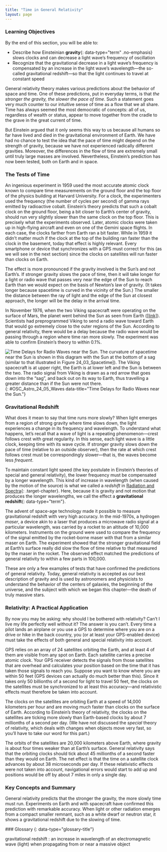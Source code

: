 ```yaml
---
title: "Time in General Relativity"
layout: page
---
```



### Learning Objectives

By the end of this section, you will be able to:

* Describe how Einsteinian **gravity**{: data-type="term" .no-emphasis} slows clocks and can decrease a light wave’s frequency of oscillation
* Recognize that the gravitational decrease in a light wave’s frequency is compensated by an increase in the light wave’s wavelength—the so-called gravitational redshift—so that the light continues to travel at constant speed

General relativity theory makes various predictions about the behavior of space and time. One of these predictions, put in everyday terms, is that *the stronger the gravity, the slower the pace of time*. Such a statement goes very much counter to our intuitive sense of time as a flow that we all share. Time has always seemed the most democratic of concepts: all of us, regardless of wealth or status, appear to move together from the cradle to the grave in the great current of time.

But Einstein argued that it only seems this way to us because all humans so far have lived and died in the gravitational environment of Earth. We have had no chance to test the idea that the pace of time might depend on the strength of gravity, because we have not experienced radically different gravities. Moreover, the differences in the flow of time are extremely small until truly large masses are involved. Nevertheless, Einstein’s prediction has now been tested, both on Earth and in space.

### The Tests of Time

An ingenious experiment in 1959 used the most accurate atomic clock known to compare time measurements on the ground floor and the top floor of the physics building at Harvard University. For a clock, the experimenters used the frequency (the number of cycles per second) of gamma rays emitted by radioactive cobalt. Einstein’s theory predicts that such a cobalt clock on the ground floor, being a bit closer to Earth’s center of gravity, should run very slightly slower than the same clock on the top floor. This is precisely what the experiments observed. Later, atomic clocks were taken up in high-flying aircraft and even on one of the Gemini space flights. In each case, the clocks farther from Earth ran a bit faster. While in 1959 it didn’t matter much if the clock at the top of the building ran faster than the clock in the basement, today that effect is highly relevant. Every smartphone or device that synchronizes with a GPS must correct for this (as we will see in the next section) since the clocks on satellites will run faster than clocks on Earth.

The effect is more pronounced if the gravity involved is the Sun’s and not Earth’s. If stronger gravity slows the pace of time, then it will take longer for a light or radio wave that passes very near the edge of the Sun to reach Earth than we would expect on the basis of Newton’s law of gravity. (It takes longer because spacetime is curved in the vicinity of the Sun.) The smaller the distance between the ray of light and the edge of the Sun at closest approach, the longer will be the delay in the arrival time.

In November 1976, when the two Viking spacecraft were operating on the surface of Mars, the planet went behind the Sun as seen from Earth ([\[link\]](#OSC_Astro_24_05_Waves)). Scientists had preprogrammed Viking to send a radio wave toward Earth that would go extremely close to the outer regions of the Sun. According to general relativity, there would be a delay because the radio wave would be passing through a region where time ran more slowly. The experiment was able to confirm Einstein’s theory to within 0.1%.

 ![Time Delays for Radio Waves near the Sun. The curvature of spacetime near the Sun is shown in this diagram with the Sun at the bottom of a sag (similar to that illustrated in Figure 24\_03\_Spacetime\]). The Viking spacecraft is at upper right, the Earth is at lower left and the Sun is between the two. The radio signal from Viking is drawn as a red arrow that goes down into the &#x201C;sag&#x201D;, and back out on its way to Earth, thus travelling a greater distance than if the Sun were not there.](../resources/OSC_Astro_24_05_Waves.jpg "Radio signals from the Viking lander on Mars were delayed when they passed near the Sun, where spacetime is curved relatively strongly. In this picture, spacetime is pictured as a two-dimensional rubber sheet."){: #OSC_Astro_24_05_Waves data-title="Time Delays for Radio Waves near the Sun."}

### Gravitational Redshift

What does it mean to say that time runs more slowly? When light emerges from a region of strong gravity where time slows down, the light experiences a change in its frequency and wavelength. To understand what happens, let’s recall that a wave of light is a repeating phenomenon—crest follows crest with great regularity. In this sense, each light wave is a little clock, keeping time with its wave cycle. If stronger gravity slows down the pace of time (relative to an outside observer), then the rate at which crest follows crest must be correspondingly slower—that is, the waves become less *frequent*.

To maintain constant light speed (the key postulate in Einstein’s theories of special and general relativity), the lower frequency must be compensated by a longer wavelength. This kind of increase in wavelength (when caused by the motion of the source) is what we called a *redshift* in [Radiation and Spectra](/m59791){: .target-chapter}. Here, because it is gravity and not motion that produces the longer wavelengths, we call the effect a **gravitational redshift**{: data-type="term"}.

The advent of space-age technology made it possible to measure gravitational redshift with very high accuracy. In the mid-1970s, a hydrogen *maser*, a device akin to a laser that produces a microwave radio signal at a particular wavelength, was carried by a rocket to an altitude of 10,000 kilometers. Instruments on the ground were used to compare the frequency of the signal emitted by the rocket-borne maser with that from a similar maser on Earth. The experiment showed that the stronger gravitational field at Earth’s surface really did slow the flow of time relative to that measured by the maser in the rocket. The observed effect matched the predictions of general relativity to within a few parts in 100,000.

These are only a few examples of tests that have confirmed the predictions of general relativity. Today, general relativity is accepted as our best description of gravity and is used by astronomers and physicists to understand the behavior of the centers of galaxies, the beginning of the universe, and the subject with which we began this chapter—the death of truly massive stars.

### Relativity: A Practical Application

By now you may be asking: why should I be bothered with relativity? Can’t I live my life perfectly well without it? The answer is you can’t. Every time a pilot lands an airplane or you use a GPS to determine where you are on a drive or hike in the back country, you (or at least your GPS-enabled device) must take the effects of both general and special relativity into account.

GPS relies on an array of 24 satellites orbiting the Earth, and at least 4 of them are visible from any spot on Earth. Each satellite carries a precise atomic clock. Your GPS receiver detects the signals from those satellites that are overhead and calculates your position based on the time that it has taken those signals to reach you. Suppose you want to know where you are within 50 feet (GPS devices can actually do much better than this). Since it takes only 50 billionths of a second for light to travel 50 feet, the clocks on the satellites must be synchronized to at least this accuracy—and relativistic effects must therefore be taken into account.

The clocks on the satellites are orbiting Earth at a speed of 14,000 kilometers per hour and are moving much faster than clocks on the surface of Earth. According to Einstein’s theory of relativity, the clocks on the satellites are ticking more slowly than Earth-based clocks by about 7 millionths of a second per day. (We have not discussed the *special* theory of relativity, which deals with changes when objects move very fast, so you’ll have to take our word for this part.)

The orbits of the satellites are 20,000 kilometers above Earth, where gravity is about four times weaker than at Earth’s surface. General relativity says that the orbiting clocks should tick about 45 millionths of a second faster than they would on Earth. The net effect is that the time on a satellite clock advances by about 38 microseconds per day. If these relativistic effects were not taken into account, navigational errors would start to add up and positions would be off by about 7 miles in only a single day.

### Key Concepts and Summary

General relativity predicts that the stronger the gravity, the more slowly time must run. Experiments on Earth and with spacecraft have confirmed this prediction with remarkable accuracy. When light or other radiation emerges from a compact smaller remnant, such as a white dwarf or neutron star, it shows a gravitational redshift due to the slowing of time.

<div data-type="glossary" markdown="1">
### Glossary
{: data-type="glossary-title"}

gravitational redshift
: an increase in wavelength of an electromagnetic wave (light) when propagating from or near a massive object

</div>

